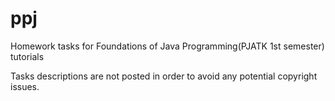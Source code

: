# ppj
Homework tasks for Foundations of Java Programming(PJATK 1st semester) tutorials

Tasks descriptions are not posted in order to avoid any potential copyright issues.
